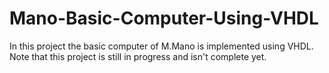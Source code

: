 # Mano-Basic-Computer-Using-VHDL
In this project the basic computer of M.Mano is implemented using VHDL.
Note that this project is still in progress and isn't complete yet.
